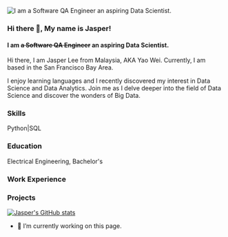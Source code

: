 ![I am ~~a Software QA Engineer~~ an aspiring Data Scientist.](https://github.com/jasper-leeyw/jasper-leeyw.github.io/blob/main/Jasper-banner.png?raw=true)
### Hi there 👋, My name is Jasper!
#### I am ~~a Software QA Engineer~~ an aspiring Data Scientist.
Hi there, I am Jasper Lee from Malaysia, AKA Yao Wei. Currently, I am based in the San Francisco Bay Area.

I enjoy learning languages and I recently discovered my interest in Data Science and Data Analytics. Join me as I delve deeper into the field of Data Science and discover the wonders of Big Data. 

### Skills
Python|SQL

### Education
Electrical Engineering, Bachelor's

### Work Experience


### Projects

[![Jasper's GitHub stats](https://github-readme-stats.vercel.app/api?username=jasper-leeyw)](https://github.com/jasper-leeyw/github-readme-stats)
- 🔭 I’m currently working on this page. 
